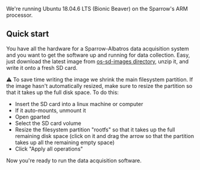 We're running Ubuntu 18.04.6 LTS (Bionic Beaver) on the Sparrow's ARM processor. 

## Quick start

You have all the hardware for a Sparrow-Albatros data acquisition system and you want to get the software up and running for data collection. Easy, just download the latest image from [os-sd-images directory](https://github.com/ALBATROS-Experiment/sparrow-albatros/tree/main/os-sd-images), unzip it, and write it onto a fresh SD card. 

:warning: To save time writing the image we shrink the main filesystem partition. If the image hasn't automatically resized, make sure to resize the partition so that it takes up the full disk space. To do this:
- Insert the SD card into a linux machine or computer
- If it auto-mounts, unmount it
- Open gparted
- Select the SD card volume
- Resize the filesystem partition "rootfs" so that it takes up the full remaining disk space (click on it and drag the arrow so that the partition takes up all the remaining empty space)
- Click "Apply all operations"

Now you're ready to run the data acquisition software. 


